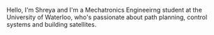 Hello, I'm Shreya and I'm a Mechatronics Engineeirng student at the University of Waterloo, who's passionate about path planning, control systems and building satellites. 
